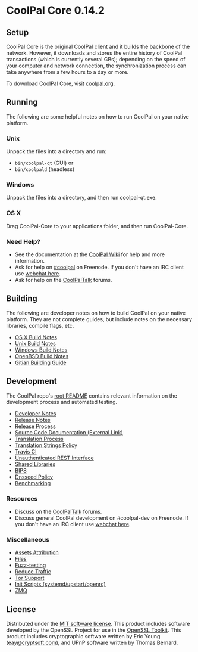 CoolPal Core 0.14.2
=====================

Setup
---------------------
CoolPal Core is the original CoolPal client and it builds the backbone of the network. However, it downloads and stores the entire history of CoolPal transactions (which is currently several GBs); depending on the speed of your computer and network connection, the synchronization process can take anywhere from a few hours to a day or more.

To download CoolPal Core, visit [coolpal.org](https://coolpal.org).

Running
---------------------
The following are some helpful notes on how to run CoolPal on your native platform.

### Unix

Unpack the files into a directory and run:

- `bin/coolpal-qt` (GUI) or
- `bin/coolpald` (headless)

### Windows

Unpack the files into a directory, and then run coolpal-qt.exe.

### OS X

Drag CoolPal-Core to your applications folder, and then run CoolPal-Core.

### Need Help?

* See the documentation at the [CoolPal Wiki](https://coolpal.info/)
for help and more information.
* Ask for help on [#coolpal](http://webchat.freenode.net?channels=coolpal) on Freenode. If you don't have an IRC client use [webchat here](http://webchat.freenode.net?channels=coolpal).
* Ask for help on the [CoolPalTalk](https://coolpaltalk.io/) forums.

Building
---------------------
The following are developer notes on how to build CoolPal on your native platform. They are not complete guides, but include notes on the necessary libraries, compile flags, etc.

- [OS X Build Notes](build-osx.md)
- [Unix Build Notes](build-unix.md)
- [Windows Build Notes](build-windows.md)
- [OpenBSD Build Notes](build-openbsd.md)
- [Gitian Building Guide](gitian-building.md)

Development
---------------------
The CoolPal repo's [root README](/README.md) contains relevant information on the development process and automated testing.

- [Developer Notes](developer-notes.md)
- [Release Notes](release-notes.md)
- [Release Process](release-process.md)
- [Source Code Documentation (External Link)](https://dev.visucore.com/coolpal/doxygen/)
- [Translation Process](translation_process.md)
- [Translation Strings Policy](translation_strings_policy.md)
- [Travis CI](travis-ci.md)
- [Unauthenticated REST Interface](REST-interface.md)
- [Shared Libraries](shared-libraries.md)
- [BIPS](bips.md)
- [Dnsseed Policy](dnsseed-policy.md)
- [Benchmarking](benchmarking.md)

### Resources
* Discuss on the [CoolPalTalk](https://coolpaltalk.io/) forums.
* Discuss general CoolPal development on #coolpal-dev on Freenode. If you don't have an IRC client use [webchat here](http://webchat.freenode.net/?channels=coolpal-dev).

### Miscellaneous
- [Assets Attribution](assets-attribution.md)
- [Files](files.md)
- [Fuzz-testing](fuzzing.md)
- [Reduce Traffic](reduce-traffic.md)
- [Tor Support](tor.md)
- [Init Scripts (systemd/upstart/openrc)](init.md)
- [ZMQ](zmq.md)

License
---------------------
Distributed under the [MIT software license](/COPYING).
This product includes software developed by the OpenSSL Project for use in the [OpenSSL Toolkit](https://www.openssl.org/). This product includes
cryptographic software written by Eric Young ([eay@cryptsoft.com](mailto:eay@cryptsoft.com)), and UPnP software written by Thomas Bernard.
